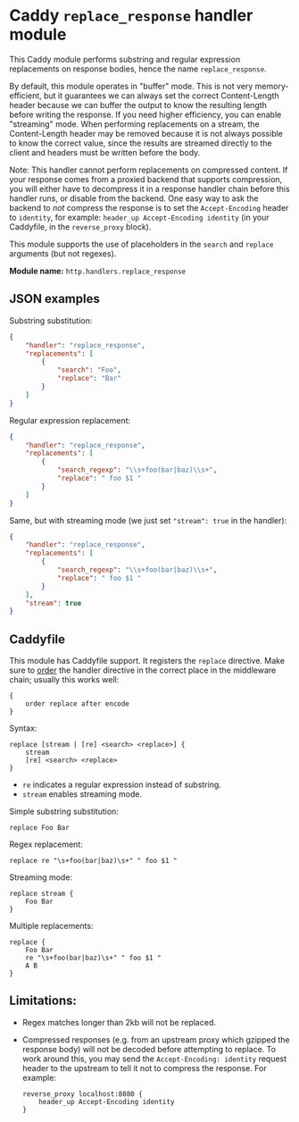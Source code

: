 Caddy `replace_response` handler module
=======================================

This Caddy module performs substring and regular expression replacements on response bodies, hence the name `replace_response`.

By default, this module operates in "buffer" mode. This is not very memory-efficient, but it guarantees we can always set the correct Content-Length header because we can buffer the output to know the resulting length before writing the response. If you need higher efficiency, you can enable "streaming" mode. When performing replacements on a stream, the Content-Length header may be removed because it is not always possible to know the correct value, since the results are streamed directly to the client and headers must be written before the body.

Note: This handler cannot perform replacements on compressed content. If your response comes from a proxied backend that supports compression, you will either have to decompress it in a response handler chain before this handler runs, or disable from the backend. One easy way to ask the backend to _not_ compress the response is to set the `Accept-Encoding` header to `identity`, for example: `header_up Accept-Encoding identity` (in your Caddyfile, in the `reverse_proxy` block).

This module supports the use of placeholders in the `search` and `replace` arguments (but not regexes).

**Module name:** `http.handlers.replace_response`


## JSON examples

Substring substitution:

```json
{
	"handler": "replace_response",
	"replacements": [
		{
			"search": "Foo",
			"replace": "Bar"
		}
	]
}
```

Regular expression replacement:

```json
{
	"handler": "replace_response",
	"replacements": [
		{
			"search_regexp": "\\s+foo(bar|baz)\\s+",
			"replace": " foo $1 "
		}
	]
}
```

Same, but with streaming mode (we just set `"stream": true` in the handler):

```json
{
	"handler": "replace_response",
	"replacements": [
		{
			"search_regexp": "\\s+foo(bar|baz)\\s+",
			"replace": " foo $1 "
		}
	],
	"stream": true
}
```


## Caddyfile

This module has Caddyfile support. It registers the `replace` directive. Make sure to [order](https://caddyserver.com/docs/caddyfile/directives#directive-order) the handler directive in the correct place in the middleware chain; usually this works well:

```
{
	order replace after encode
}
```

Syntax:

```
replace [stream | [re] <search> <replace>] {
	stream
	[re] <search> <replace>
}
```

- `re` indicates a regular expression instead of substring.
- `stream` enables streaming mode.

Simple substring substitution:

```
replace Foo Bar
```

Regex replacement:

```
replace re "\s+foo(bar|baz)\s+" " foo $1 "
```

Streaming mode:

```
replace stream {
	Foo Bar
}
```

Multiple replacements:

```
replace {
	Foo Bar
	re "\s+foo(bar|baz)\s+" " foo $1 "
	A B
}
```

## Limitations:

- Regex matches longer than 2kb will not be replaced.

- Compressed responses (e.g. from an upstream proxy which gzipped the response body) will not be decoded before attempting to replace. To work around this, you may send the `Accept-Encoding: identity` request header to the upstream to tell it not to compress the response. For example:

      reverse_proxy localhost:8080 {
          header_up Accept-Encoding identity
      }
